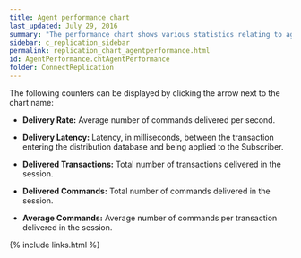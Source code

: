 ```yaml
---
title: Agent performance chart
last_updated: July 29, 2016
summary: "The performance chart shows various statistics relating to agent sessions."
sidebar: c_replication_sidebar
permalink: replication_chart_agentperformance.html
id: AgentPerformance.chtAgentPerformance
folder: ConnectReplication
---
```




<p>The following counters can be displayed by clicking the arrow next to the chart name:</p>

<ul><li><p><b>Delivery Rate:</b> Average number of commands delivered per second.</li></p>

<li><p><b>Delivery Latency:</b> Latency, in milliseconds, between the transaction entering the distribution database and being applied to the Subscriber.</li></p>

<li><p><b>Delivered Transactions:</b> Total number of transactions delivered in the session.</li></p>

<li><p><b>Delivered Commands:</b> Total number of commands delivered in the session.</li></p>

<li><p><b>Average Commands:</b> Average number of commands per transaction delivered in the session.</li></p>

</ul>



{% include links.html %}
